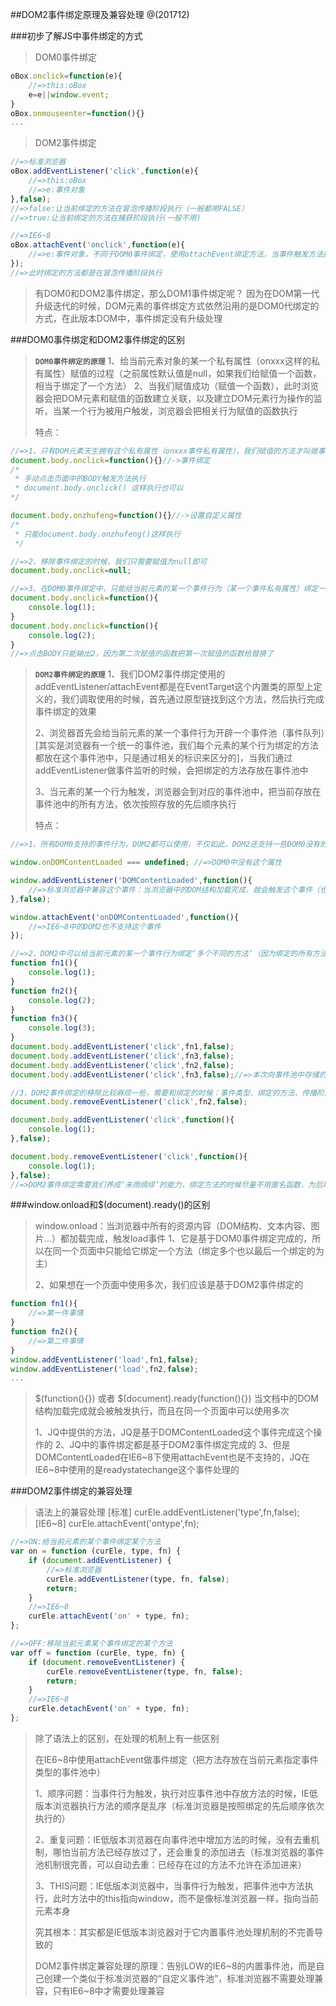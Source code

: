 ##DOM2事件绑定原理及兼容处理
@(201712)

###初步了解JS中事件绑定的方式
> DOM0事件绑定
```javascript
oBox.onclick=function(e){
	//=>this:oBox
	e=e||window.event;
}
oBox.onmouseenter=function(){}
...
```

> DOM2事件绑定
```javascript
//=>标准浏览器
oBox.addEventListener('click',function(e){
	//=>this:oBox
	//=>e:事件对象
},false);
//=>false:让当前绑定的方法在冒泡传播阶段执行（一般都用FALSE）
//=>true:让当前绑定的方法在捕获阶段执行(一般不用)

//=>IE6~8
oBox.attachEvent('onclick',function(e){
	//=>e:事件对象，不同于DOM0事件绑定，使用attachEvent绑定方法，当事件触发方法执行的时候，浏览器也会把事件对象当做实参传递给函数（传递的值和window.event是相同的），所以IE6~8下获取的事件对象对于：pageX\pageY\target...依然没有，还是存在兼容性（事件对象兼容处理在DOM2中依然存在）
});
//=>此时绑定的方法都是在冒泡传播阶段执行
```

> 有DOM0和DOM2事件绑定，那么DOM1事件绑定呢？
> 因为在DOM第一代升级迭代的时候，DOM元素的事件绑定方式依然沿用的是DOM0代绑定的方式，在此版本DOM中，事件绑定没有升级处理

###DOM0事件绑定和DOM2事件绑定的区别
> **`DOM0事件绑定的原理`**
> 1、给当前元素对象的某一个私有属性（onxxx这样的私有属性）赋值的过程（之前属性默认值是null，如果我们给赋值一个函数，相当于绑定了一个方法）
> 2、当我们赋值成功（赋值一个函数），此时浏览器会把DOM元素和赋值的函数建立关联，以及建立DOM元素行为操作的监听，当某一个行为被用户触发，浏览器会把相关行为赋值的函数执行
>  
> 特点：
```javascript
//=>1、只有DOM元素天生拥有这个私有属性（onxxx事件私有属性），我们赋值的方法才叫做事件绑定，否则属于给当前元素设置一个自定义属性而已
document.body.onclick=function(){}//->事件绑定
/*
 * 手动点击页面中的BODY触发方法执行
 * document.body.onclick() 这样执行也可以
*/

document.body.onzhufeng=function(){}//->设置自定义属性
/*
 * 只能document.body.onzhufeng()这样执行
 */

//=>2、移除事件绑定的时候，我们只需要赋值为null即可
document.body.onclick=null;

//=>3、在DOM0事件绑定中，只能给当前元素的某一个事件行为（某一个事件私有属性）绑定一个方法，绑定多个方法，最后一次绑定的会把之前绑定的都替换掉
document.body.onclick=function(){
	console.log(1);
}
document.body.onclick=function(){
	console.log(2);
}
//=>点击BODY只能输出2，因为第二次赋值的函数把第一次赋值的函数给替换了
```

> **`DOM2事件绑定的原理`**
> 1、我们DOM2事件绑定使用的addEventListener/attachEvent都是在EventTarget这个内置类的原型上定义的，我们调取使用的时候，首先通过原型链找到这个方法，然后执行完成事件绑定的效果
>  
> 2、浏览器首先会给当前元素的某一个事件行为开辟一个事件池（事件队列）[其实是浏览器有一个统一的事件池，我们每个元素的某个行为绑定的方法都放在这个事件池中，只是通过相关的标识来区分的]，当我们通过addEventListener做事件监听的时候，会把绑定的方法存放在事件池中
>  
> 3、当元素的某一个行为触发，浏览器会到对应的事件池中，把当前存放在事件池中的所有方法，依次按照存放的先后顺序执行
>  
> 特点：
```javascript
//=>1、所有DOM0支持的事件行为，DOM2都可以使用，不仅如此，DOM2还支持一些DOM0没有的事件行为：DOMContentLoaded...

window.onDOMContentLoaded === undefined; //=>DOM0中没有这个属性

window.addEventListener('DOMContentLoaded',function(){
	//=>标准浏览器中兼容这个事件：当浏览器中的DOM结构加载完成，就会触发这个事件（也会把绑定的方法执行）
},false);

window.attachEvent('onDOMContentLoaded',function(){
	//=>IE6~8中的DOM2也不支持这个事件
});

//=>2、DOM2中可以给当前元素的某一个事件行为绑定‘多个不同的方法’（因为绑定的所有方法都存放在事件池中了）
function fn1(){
	console.log(1);
}
function fn2(){
	console.log(2);
}
function fn3(){
	console.log(3);
}
document.body.addEventListener('click',fn1,false);
document.body.addEventListener('click',fn3,false);
document.body.addEventListener('click',fn2,false);
document.body.addEventListener('click',fn3,false);//=>本次向事件池中存储的时候，发现fn3已经在事件池中存在了，不能再存储了

//3、DOM2事件绑定的移除比较麻烦一些，需要和绑定的时候：事件类型、绑定的方法、传播阶段，三个完全一致才可以移除掉
document.body.removeEventListener('click',fn2,false);

document.body.addEventListener('click',function(){
	console.log(1);
},false);

document.body.removeEventListener('click',function(){
	console.log(1);
},false);
//=>DOM2事件绑定需要我们养成‘未雨绸缪’的能力，绑定方法的时候尽量不用匿名函数，为后期可能会把方法在事件池中移除掉做准备
```

###window.onload和$(document).ready()的区别
> window.onload：当浏览器中所有的资源内容（DOM结构、文本内容、图片...）都加载完成，触发load事件
> 1、它是基于DOM0事件绑定完成的，所以在同一个页面中只能给它绑定一个方法（绑定多个也以最后一个绑定的为主）
>  
> 2、如果想在一个页面中使用多次，我们应该是基于DOM2事件绑定的
```javascript
function fn1(){
	//=>第一件事情
}
function fn2(){
	//=>第二件事情
}
window.addEventListener('load',fn1,false);
window.addEventListener('load',fn2,false);
...
```

> \$(function(){}) 或者 $(document).ready(function(){})
> 当文档中的DOM结构加载完成就会被触发执行，而且在同一个页面中可以使用多次
>  
> 1、JQ中提供的方法，JQ是基于DOMContentLoaded这个事件完成这个操作的
> 2、JQ中的事件绑定都是基于DOM2事件绑定完成的
> 3、但是DOMContentLoaded在IE6~8下使用attachEvent也是不支持的，JQ在IE6~8中使用的是readystatechange这个事件处理的

###DOM2事件绑定的兼容处理
> 语法上的兼容处理
> [标准]
> curEle.addEventListener('type',fn,false);
> [IE6~8]
> curEle.attachEvent('ontype',fn);
```javascript
//=>ON:给当前元素的某个事件绑定某个方法
var on = function (curEle, type, fn) {
    if (document.addEventListener) {
        //=>标准浏览器
        curEle.addEventListener(type, fn, false);
        return;
    }
    //=>IE6~8
    curEle.attachEvent('on' + type, fn);
};

//=>OFF:移除当前元素某个事件绑定的某个方法
var off = function (curEle, type, fn) {
    if (document.removeEventListener) {
        curEle.removeEventListener(type, fn, false);
        return;
    }
    //=>IE6~8
    curEle.detachEvent('on' + type, fn);
};
```

> 除了语法上的区别，在处理的机制上有一些区别
> 
> 在IE6~8中使用attachEvent做事件绑定（把方法存放在当前元素指定事件类型的事件池中）
>  
> 1、顺序问题：当事件行为触发，执行对应事件池中存放方法的时候，IE低版本浏览器执行方法的顺序是乱序（标准浏览器是按照绑定的先后顺序依次执行的）
> 
> 2、重复问题：IE低版本浏览器在向事件池中增加方法的时候，没有去重机制，哪怕当前方法已经存放过了，还会重复的添加进去（标准浏览器的事件池机制很完善，可以自动去重：已经存在过的方法不允许在添加进来）
>  
> 3、THIS问题：IE低版本浏览器中，当事件行为触发，把事件池中方法执行，此时方法中的this指向window，而不是像标准浏览器一样，指向当前元素本身
>  
> 究其根本：其实都是IE低版本浏览器对于它内置事件池处理机制的不完善导致的
>  
> DOM2事件绑定兼容处理的原理：告别LOW的IE6~8的内置事件池，而是自己创建一个类似于标准浏览器的“自定义事件池”，标准浏览器不需要处理兼容，只有IE6~8中才需要处理兼容

